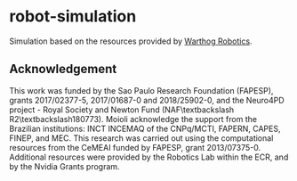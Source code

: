# robot-simulation

Simulation based on the resources provided by [Warthog Robotics](https://wr.sc.usp.br/).

## Acknowledgement
This work was funded by the Sao Paulo Research Foundation (FAPESP), grants 2017/02377-5, 2017/01687-0 and 2018/25902-0, and the Neuro4PD project - Royal Society and Newton Fund (NAF\textbackslash R2\textbackslash180773). Moioli acknowledge the support from the Brazilian institutions: INCT INCEMAQ of the CNPq/MCTI, FAPERN, CAPES, FINEP, and MEC. This research was carried out using the computational resources from the CeMEAI funded by FAPESP, grant 2013/07375-0. Additional resources were provided by the Robotics Lab within the ECR, and by the Nvidia Grants program.
